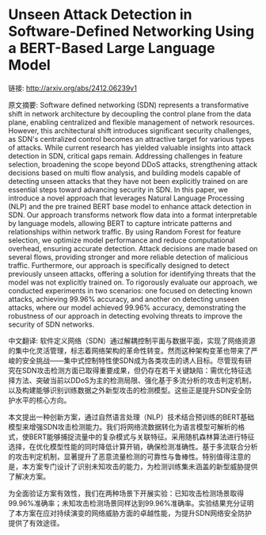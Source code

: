 # Unseen Attack Detection in Software-Defined Networking Using a BERT-Based Large Language Model

链接: http://arxiv.org/abs/2412.06239v1

原文摘要:
Software defined networking (SDN) represents a transformative shift in
network architecture by decoupling the control plane from the data plane,
enabling centralized and flexible management of network resources. However,
this architectural shift introduces significant security challenges, as SDN's
centralized control becomes an attractive target for various types of attacks.
While current research has yielded valuable insights into attack detection in
SDN, critical gaps remain. Addressing challenges in feature selection,
broadening the scope beyond DDoS attacks, strengthening attack decisions based
on multi flow analysis, and building models capable of detecting unseen attacks
that they have not been explicitly trained on are essential steps toward
advancing security in SDN. In this paper, we introduce a novel approach that
leverages Natural Language Processing (NLP) and the pre trained BERT base model
to enhance attack detection in SDN. Our approach transforms network flow data
into a format interpretable by language models, allowing BERT to capture
intricate patterns and relationships within network traffic. By using Random
Forest for feature selection, we optimize model performance and reduce
computational overhead, ensuring accurate detection. Attack decisions are made
based on several flows, providing stronger and more reliable detection of
malicious traffic. Furthermore, our approach is specifically designed to detect
previously unseen attacks, offering a solution for identifying threats that the
model was not explicitly trained on. To rigorously evaluate our approach, we
conducted experiments in two scenarios: one focused on detecting known attacks,
achieving 99.96% accuracy, and another on detecting unseen attacks, where our
model achieved 99.96% accuracy, demonstrating the robustness of our approach in
detecting evolving threats to improve the security of SDN networks.

中文翻译:
软件定义网络（SDN）通过解耦控制平面与数据平面，实现了网络资源的集中化灵活管理，标志着网络架构的革命性转变。然而这种架构变革也带来了严峻的安全挑战——集中式控制特性使SDN成为各类攻击的诱人目标。尽管现有研究在SDN攻击检测方面已取得重要成果，但仍存在若干关键缺陷：需优化特征选择方法、突破当前以DDoS为主的检测局限、强化基于多流分析的攻击判定机制，以及构建能够识别训练数据之外新型攻击的检测模型。这些正是提升SDN安全防护水平的核心方向。

本文提出一种创新方案，通过自然语言处理（NLP）技术结合预训练的BERT基础模型来增强SDN攻击检测能力。我们将网络流数据转化为语言模型可解析的格式，使BERT能够捕捉流量中的复杂模式与关联特征。采用随机森林算法进行特征选择，在优化模型性能的同时降低计算开销，确保检测准确性。基于多流联合分析的攻击判定机制，显著提升了恶意流量检测的可靠性与鲁棒性。特别值得注意的是，本方案专门设计了识别未知攻击的能力，为检测训练集未涵盖的新型威胁提供了解决方案。

为全面验证方案有效性，我们在两种场景下开展实验：已知攻击检测场景取得99.96%准确率；未知攻击检测场景同样达到99.96%准确率。实验结果充分证明了本方案在应对持续演变的网络威胁方面的卓越性能，为提升SDN网络安全防护提供了有效途径。
